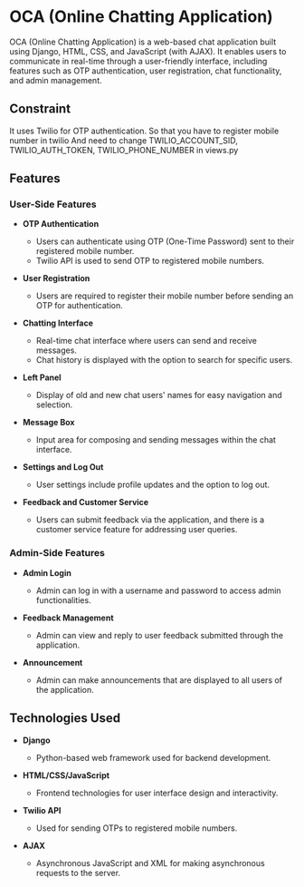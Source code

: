 # OCA (Online Chatting Application)

OCA (Online Chatting Application) is a web-based chat application built using Django, HTML, CSS, and JavaScript (with AJAX). It enables users to communicate in real-time through a user-friendly interface, including features such as OTP authentication, user registration, chat functionality, and admin management.

## Constraint

It uses Twilio for OTP authentication. So that you have to register mobile number in twilio And need to change TWILIO_ACCOUNT_SID, TWILIO_AUTH_TOKEN, TWILIO_PHONE_NUMBER in views.py

## Features

### User-Side Features
- **OTP Authentication**
  - Users can authenticate using OTP (One-Time Password) sent to their registered mobile number.
  - Twilio API is used to send OTP to registered mobile numbers.
  
- **User Registration**
  - Users are required to register their mobile number before sending an OTP for authentication.

- **Chatting Interface**
  - Real-time chat interface where users can send and receive messages.
  - Chat history is displayed with the option to search for specific users.

- **Left Panel**
  - Display of old and new chat users' names for easy navigation and selection.

- **Message Box**
  - Input area for composing and sending messages within the chat interface.

- **Settings and Log Out**
  - User settings include profile updates and the option to log out.

- **Feedback and Customer Service**
  - Users can submit feedback via the application, and there is a customer service feature for addressing user queries.

### Admin-Side Features
- **Admin Login**
  - Admin can log in with a username and password to access admin functionalities.

- **Feedback Management**
  - Admin can view and reply to user feedback submitted through the application.

- **Announcement**
  - Admin can make announcements that are displayed to all users of the application.

## Technologies Used
- **Django**
  - Python-based web framework used for backend development.

- **HTML/CSS/JavaScript**
  - Frontend technologies for user interface design and interactivity.

- **Twilio API**
  - Used for sending OTPs to registered mobile numbers.

- **AJAX**
  - Asynchronous JavaScript and XML for making asynchronous requests to the server.

